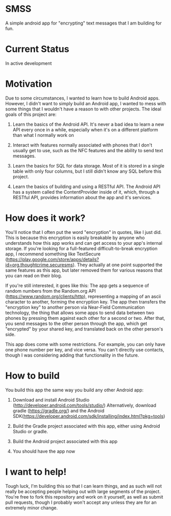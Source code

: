 # SMSS
A simple android app for "encrypting" text messages that I am building for fun.

# Current Status
In active development

# Motivation

Due to some circumstances, I wanted to learn how to build Android apps. However, I didn't want to simply build an Android app, I wanted to mess with some things that I wouldn't have a reason to with other projects. The ideal goals of this project are:

1) Learn the basics of the Android API. It's never a bad idea to learn a new API every once in a while, especially when it's on a different platform than what I normally work on

2) Interact with features normally associated with phones that I don't usually get to use, such as the NFC features and the ability to send text messages.

3) Learn the basics for SQL for data storage. Most of it is stored in a single table with only four columns, but I still didn't know any SQL before this project.

4) Learn the basics of building and using a RESTful API. The Android API has a system called the ContentProvider inside of it, which, through a RESTful API, provides information about the app and it's services.

# How does it work?

You'll notice that I often put the word "encryption" in quotes, like I just did. This is because this encryption is easily breakable by anyone who understands how this app works and can get access to your app's internal storage. If you're looking for a full-featured difficult-to-break encryption app, I recommend something like TextSecure (https://play.google.com/store/apps/details?id=org.thoughtcrime.securesms). They actually at one point supported the same features as this app, but later removed them for various reasons that you can read on their blog.

If you're still interested, it goes like this: The app gets a sequence of random numbers from the Random.org API (https://www.random.org/clients/http), representing a mapping of an ascii character to another, forming the encryption key. The app then transfers the "encryption key" to another person via Near-Field Communication technology, the thing that allows some apps to send data between two phones by pressing them against each other for a second or two. After that, you send messages to the other person through the app, which get "encrypted" by your shared key, and translated back on the other person's side.

This app does come with some restrictions. For example, you can only have one phone number per key, and vice versa. You can't directly use contacts, though I was considering adding that functionality in the future.

# How to build

You build this app the same way you build any other Android app:

1) Download and install Android Studio (http://developer.android.com/tools/studio/)
   Alternatively, download gradle (https://gradle.org/) and the Android SDK(https://developer.android.com/sdk/installing/index.html?pkg=tools)

2) Build the Gradle project associated with this app, either using Android Studio or gradle.

3) Build the Android project associated with this app

4) You should have the app now

# I want to help!

Tough luck, I'm building this so that I can learn things, and as such will not really be accepting people helping out with large segments of the project. You're free to fork this repository and work on it yourself, as well as submit pull requests, though I probably won't accept any unless they are for an extremely minor change.